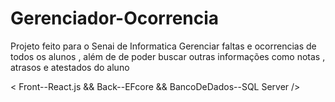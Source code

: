 # Gerenciador-Ocorrencia
Projeto feito para o Senai de Informatica Gerenciar faltas e ocorrencias de todos os alunos , além de de poder buscar outras informações como notas , atrasos e atestados do aluno

< Front--React.js && Back--EFcore && BancoDeDados--SQL Server /> 
